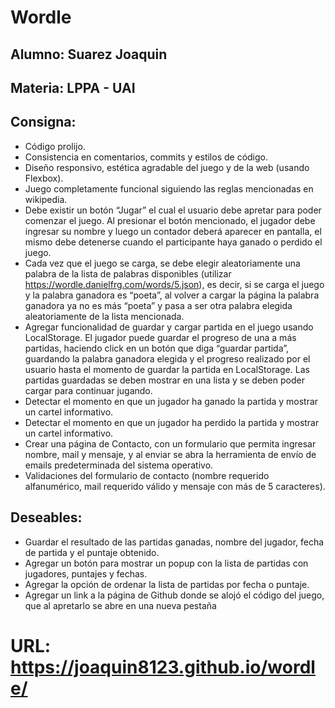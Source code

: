 # Wordle

## Alumno: Suarez Joaquin
## Materia: LPPA - UAI

## Consigna:
- Código prolijo.
- Consistencia en comentarios, commits y estilos de código.
- Diseño responsivo, estética agradable del juego y de la web (usando Flexbox).
- Juego completamente funcional siguiendo las reglas mencionadas en wikipedia.
- Debe existir un botón “Jugar” el cual el usuario debe apretar para poder comenzar el juego. Al presionar el botón mencionado, el jugador debe ingresar su nombre y luego un contador deberá aparecer en pantalla, el mismo debe detenerse cuando el participante haya ganado o perdido el juego.
- Cada vez que el juego se carga, se debe elegir aleatoriamente una palabra de la lista de palabras disponibles (utilizar https://wordle.danielfrg.com/words/5.json), es decir, si se carga el juego y la palabra ganadora es “poeta”, al volver a cargar la página la palabra ganadora ya no es más “poeta” y pasa a ser otra palabra elegida aleatoriamente de la lista mencionada.
- Agregar funcionalidad de guardar y cargar partida en el juego usando LocalStorage. El jugador puede guardar el progreso de una a más partidas, haciendo click en un botón que diga “guardar partida”, guardando la palabra ganadora elegida y el progreso realizado por el usuario hasta el momento de guardar la partida en LocalStorage. Las partidas guardadas se deben mostrar en una lista y se deben poder cargar para continuar jugando.
- Detectar el momento en que un jugador ha ganado la partida y mostrar un cartel informativo.
- Detectar el momento en que un jugador ha perdido la partida y mostrar un cartel informativo.
- Crear una página de Contacto, con un formulario que permita ingresar nombre, mail y mensaje, y al
enviar se abra la herramienta de envío de emails predeterminada del sistema operativo.
- Validaciones del formulario de contacto (nombre requerido alfanumérico, mail requerido válido y mensaje con más de 5 caracteres).
## Deseables:
- Guardar el resultado de las partidas ganadas, nombre del jugador, fecha de partida y el puntaje obtenido.
- Agregar un botón para mostrar un popup con la lista de partidas con jugadores, puntajes y fechas.
- Agregar la opción de ordenar la lista de partidas por fecha o puntaje.
- Agregar un link a la página de Github donde se alojó el código del juego, que al apretarlo se abre en una nueva pestaña


# URL: https://joaquin8123.github.io/wordle/